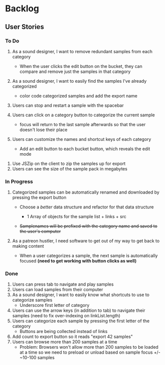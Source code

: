 # Backlog
## User Stories

### To Do
1. As a sound designer, I want to remove redundant samples from each category
    * When the user clicks the edit button on the bucket, they can compare and remove just the samples in that category

1. As a sound designer, I want to easily find the samples I've already categorized
    * color code categorized samples and add the export name
    
1. Users can stop and restart a sample with the spacebar
1. Users can click on a category button to categorize the current sample
    * focus will return to the last sample afterwards so that the user doesn't lose their place
1. Users can customize the names and shortcut keys of each category
    * Add an edit button to each bucket button, which reveals the edit mode
<!-- 1. If users give a sample more than one category, each one will prefix the exported sample -->
<!-- 1. As a sound designer, I want to keep track of the samples I have already categorized -->

1. Use JSZip on the client to zip the samples up for export
1. Users can see the size of the sample pack in megabytes

### In Progress

1. Categorized samples can be automatically renamed and downloaded by pressing the export button
    * Choose a *better* data structure and refactor for that data structure
        - 1 Array of objects for the sample list + links + src
        
    * ~~Samplenames will be prefixed with the category name and saved to the user's computer~~

1. As a patreon hustler, I need software to get out of my way to get back to making content
    * When a user categorizes a sample, the next sample is automatically focused **(need to get working with button clicks as well)**

### Done

1. Users can press tab to navigate and play samples
1. Users can load samples from their computer
1. As a sound designer, I want to easily know what shortcuts to use to categorize samples
    * Underscore first letter of category
1. Users can use the arrow keys (in addition to tab) to navigate their samples (need to fix over-indexing on linkList.length)
1. Users can categorize each sample by pressing the first letter of the category
    * Buttons are being collected instead of links
1. Add count to export button so it reads "export 42 samples"
1. Users can browse more than 200 samples at a time
    * Problem: Browsers won't allow more than 200 samples to be loaded at a time so we need to preload or unload based on sample focus +/- ~10-100 samples